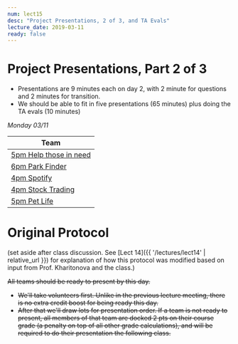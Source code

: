 ```yaml
---
num: lect15
desc: "Project Presentations, 2 of 3, and TA Evals"
lecture_date: 2019-03-11
ready: false
---
```


# Project Presentations, Part 2 of 3

* Presentations are 9 minutes each on day 2, with 2 minute for questions and 2 minutes for transition.
* We should be able to fit in five presentations (65 minutes) plus doing the TA evals (10 minutes)

*Monday 03/11*

| Team |
|-|
| [5pm Help those in need]() |
| [6pm Park Finder]() |
| [4pm Spotify]() |
| [4pm Stock Trading]() |
| [5pm Pet Life]()    |



# Original Protocol

(set aside after class discussion.  See [Lect 14]({{ '/lectures/lect14' | relative_url }}) for explanation of how this protocol was modified based on input from Prof. Kharitonova and the class.)

<s>All teams should be ready to present by this day.</s>

* <s>We'll take volunteers first.   Unlike in the previous lecture meeting, there is no extra credit boost for being ready this day.</s>
* <s>After that we'll draw lots for presentation order.  If a team is not ready to present, all members of that team are docked 2 pts on their course grade (a penalty on top of all other grade calculations), and will be required to do their presentation the following class.</s>

